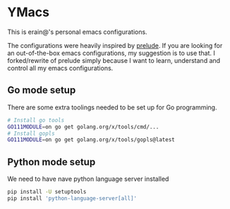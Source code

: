 # YMacs

This is erain@'s personal emacs configurations.

The configurations were heavily inspired by [prelude](https://github.com/bbatsov/prelude). If  you are looking for an out-of-the-box emacs configurations, my suggestion is to use that. I forked/rewrite of prelude simply because I want to learn, understand and control all my emacs configurations.

## Go mode setup

There are some extra toolings needed to be set up for Go programming.

``` bash
# Install go tools
GO111MODULE=on go get golang.org/x/tools/cmd/...
# Install gopls
GO111MODULE=on go get golang.org/x/tools/gopls@latest
```

## Python mode setup

We need to have nave python language server installed

``` bash
pip install -U setuptools
pip install 'python-language-server[all]'
```
